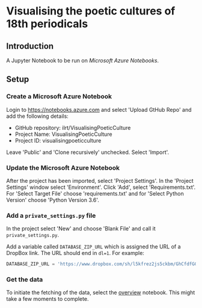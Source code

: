 # Visualising the poetic cultures of 18th periodicals

## Introduction

A Jupyter Notebook to be run on *Microsoft Azure Notebooks*.

## Setup

### Create a Microsoft Azure Notebook

Login to https://notebooks.azure.com and select 'Upload GtHub Repo' and add the following
details:

* GitHub repository: ilrt/VisualisingPoeticCulture
* Project Name: VisualisingPoeticCulture
* Project ID: visualisingpoeticculture

Leave 'Public' and 'Clone recursively' unchecked. Select 'Import'.

### Update the Microsoft Azure Notebook

After the project has been imported, select 'Project Settings'. In the 'Project Settings' window 
select 'Environment'. Click 'Add', select 'Requirements.txt'. For 'Select Target File' choose 
'requirements.txt' and for 'Select Python Version' choose 'Python Version 3.6'.

### Add a ```private_settings.py``` file

In the project select 'New' and choose 'Blank File' and call it ```private_settings.py```.

Add a variable called ```DATABASE_ZIP_URL``` which is assigned the URL of a DropBox link. 
The URL should end in ```dl=1```. For example:

```python
DATABASE_ZIP_URL = 'https://www.dropbox.com/sh/l5kfrez2js5ckbm/GhCfdfGGHvbvbfFGTvvv?dl=1'
```

### Get the data

To initiate the fetching of the data, select the [overview](overview.ipynb) notebook. This
might take a few moments to complete.